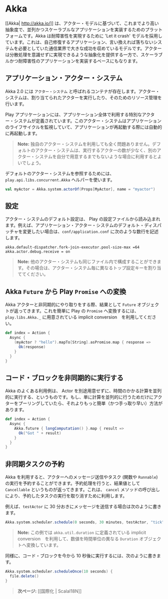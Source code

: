 <!--
# Integrating with Akka
-->
# Akka

<!--
[[Akka| http://akka.io/]] uses the Actor Model to raise the abstraction level and provide a better platform to build correct concurrent and scalable applications. For fault-tolerance it adopts the ‘Let it crash’ model, which has been used with great success in the telecoms industry to build applications that self-heal - systems that never stop. Actors also provide the abstraction for transparent distribution and the basis for truly scalable and fault-tolerant applications.
-->
[[Akka| http://akka.io/]] は、アクター・モデルに基づいて、これまでより高い抽象度で、並列かつスケーラブルなアプリケーションを実装するためのプラットフォームです。Akka は耐障害性を実現するために 'Let it crash' モデルを採用しています。これは、自己修復するアプリケーション、言い換えれば落ちないシステムを必要としていた通信業界で大きな成功を収めているモデルです。アクターは分散処理を意識せずに実現できるような抽象化を提供する一方で、スケーラブルかつ耐障害性のアプリケーションを実装するベースにもなります。

<!--
## The application actor system
-->
## アプリケーション・アクター・システム

<!--
Akka 2.0 can work with several containers called `ActorSystems`. An actor system manages the resources it is configured to use in order to run the actors which it contains. 
-->
Akka 2.0 には `アクター・システム` と呼ばれるコンテナが存在します。アクター・システムは、割り当てられたアクターを実行したり、そのためのリソース管理を行います。

<!--
A Play application defines a special actor system to be used by the application. This actor system follows the application life-cycle and restarts automatically when the application restarts.
-->
Play アプリケーションには、アプリケーション全体で利用する特別なアクター・システムが定義されています。このアクター・システムはアプリケーションのライフサイクルを監視していて、アプリケーションが再起動する際には自動的に再起動します。

<!--
> **Note:** Nothing prevents you from using another actor system from within a Play application. The provided default is convenient if you only need to start a few actors without bothering to set-up your own actor system.
-->
> **Note:** 独自のアクター・システムを利用しても全く問題ありません。デフォルトのアクター・システムは、実行するアクターの数が少なく、別のアクター・システムを自分で用意するまでもないような場合に利用するとよいでしょう。

<!--
You can access the default application actor system using the `play.api.libs.concurrent.Akka` helper:
-->
デフォルトのアクター・システムを参照するためには、 `play.api.libs.concurrent.Akka` ヘルパーを使います。

```scala
val myActor = Akka.system.actorOf(Props[MyActor], name = "myactor")
```

<!--
## Configuration
-->
## 設定

<!--
The default actor system configuration is read from the Play application configuration file. For example, to configure the default dispatcher of the application actor system, add these lines to the `conf/application.conf` file:
-->
アクター・システムのデフォルト設定は、 Play の設定ファイルから読み込まれます。例えば、アプリケーション・アクター・システムのデフォルト・ディスパッチャを変更したい場合は、`conf/application.conf` に次のような数行を記述します。

```
akka.default-dispatcher.fork-join-executor.pool-size-max =64
akka.actor.debug.receive = on
```

<!--
> **Note:** You can also configure any other actor system from the same file; just provide a top configuration key.
-->
> **Note:** 他のアクター・システムも同じファイル内で構成することができます。その場合は、アクター・システム毎に異なるトップ設定キーを割り当ててください。

<!--
## Converting Akka `Future` to Play `Promise`
-->
## Akka `Future` から Play `Promise` への変換

<!--
When you interact asynchronously with an Akka actor we will get `Future` object. You can easily convert it to a Play `Promise` using the implicit conversion provided in `play.libs.Akka._`:
-->
Akka アクターと非同期的にやり取りをする際、結果として `Future` オブジェクトが返ってきます。これを簡単に Play の `Promise` へ変換するには、 `play.libs.Akka._` に用意されている implicit conversion　を利用してください。

```scala
def index = Action {
  Async {
    (myActor ? "hello").mapTo[String].asPromise.map { response =>
      Ok(response)      
    }    
  }
}
```

<!--
## Executing a block of code asynchronously
-->
## コード・ブロックを非同期的に実行する

<!--
A common use case within Akka is to have some computation performed concurrently, without needing the extra utility of an Actor. If you find yourself creating a pool of Actors for the sole reason of performing a calculation in parallel, there is an easier (and faster) way:
-->
Akka のよくある利用例は、 Actor を別途用意せずに、時間のかかる計算を並列的に実行する、というものです。もし、単に計算を並列的に行うためだけにアクターをプーリングしていたら、それよりもっと簡単（かつ手っ取り早い）方法があります。

```scala
def index = Action {
  Async {
    Akka.future { longComputation() }.map { result =>
      Ok("Got " + result)    
    }    
  }
}
```

<!--
## Scheduling asynchronous tasks
-->
## 非同期タスクの予約

<!--
You can schedule sending messages to actors and executing tasks (functions or `Runnable`). You will get a `Cancellable` back that you can call `cancel` on to cancel the execution of the scheduled operation.
-->
Akka を利用すると、アクターへのメッセージ送信やタスク (関数や `Runnable`) の実行を予約することができます。予約処理を行うと、結果値として `Cancellable` というものが返ってきます。これは、 `cancel` メソッドの呼び出しにより、予約したタスクの実行を取り消すために利用します。

<!--
For example, to send a message to the `testActor` every 30 minutes:
-->
例えば、`testActor` に 30 分おきにメッセージを送信する場合は次のように書きます。

```scala
Akka.system.scheduler.schedule(0 seconds, 30 minutes, testActor, "tick")
```

<!--
> **Note:** This example uses implicit conversions defined in `akka.util.duration` to convert numbers to `Duration` objects with various time units.
-->
> **Note:** この例では `akka.util.duration` に定義されている implicit conversion　を利用して、数値を時間単位の異なる `Duration` オブジェクトへ変換しています。

<!--
Similarly, to run a block of code ten seconds from now:
-->
同様に、コード・ブロックを今から 10 秒後に実行するには、次のように書きます。

```scala
Akka.system.scheduler.scheduleOnce(10 seconds) {
  file.delete()
}
```

<!--
> **Next:** [[Internationalization | ScalaI18N]]
-->
> **次ページ:** [[国際化 | ScalaI18N]]